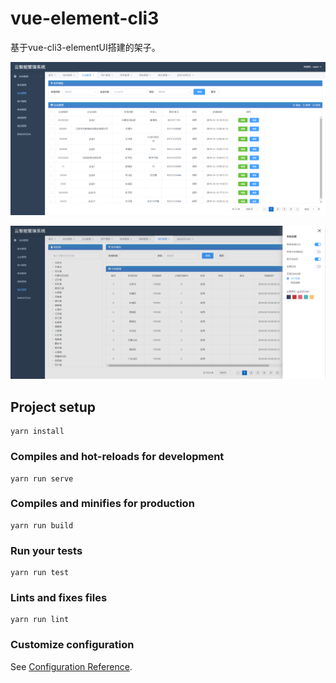 # vue-element-cli3
基于vue-cli3-elementUI搭建的架子。

![Image text](https://github.com/h406621397/ImageRepository/blob/master/vue-cli3-elementui1.png)

![Image text](https://github.com/h406621397/ImageRepository/blob/master/vue-cli3-elementui2.png)


## Project setup
```
yarn install
```

### Compiles and hot-reloads for development
```
yarn run serve
```

### Compiles and minifies for production
```
yarn run build
```

### Run your tests
```
yarn run test
```

### Lints and fixes files
```
yarn run lint
```

### Customize configuration
See [Configuration Reference](https://cli.vuejs.org/config/).
